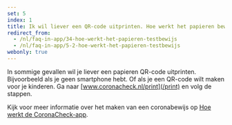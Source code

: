 ```yaml
---
set: 5
index: 1
title: Ik wil liever een QR-code uitprinten. Hoe werkt het papieren bewijs? 
redirect_from: 
  - /nl/faq-in-app/34-hoe-werkt-het-papieren-testbewijs
  - /nl/faq-in-app/5-2-hoe-werkt-het-papieren-testbewijs
webonly: true
---
```

In sommige gevallen wil je liever een papieren QR-code uitprinten. Bijvoorbeeld als je geen smartphone hebt. Of als je een QR-code wilt maken voor je kinderen. Ga naar [www.coronacheck.nl/print](/print) en volg de stappen.

Kijk voor meer informatie over het maken van een coronabewijs op [Hoe werkt de CoronaCheck-app](/nl/faq/1-1-hoe-werkt-de-coronacheck-app/).
